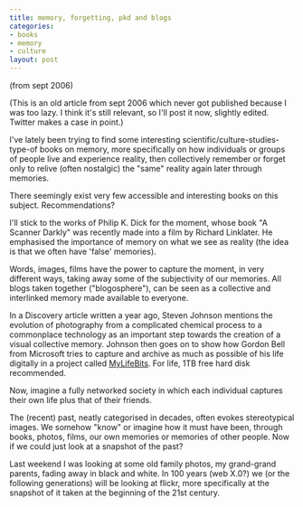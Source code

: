 ```yaml
--- 
title: memory, forgetting, pkd and blogs
categories: 
- books
- memory
- culture
layout: post
---
```


(from sept 2006)

(This is an old article from sept 2006 which never got published because I was too lazy.  I think it's still relevant, so I'll post it now, slightly edited. Twitter makes a case in point.)

I've lately been trying to find some interesting scientific/culture-studies-type-of books on
memory, more specifically on how individuals or groups of people live and
experience reality, then collectively remember or forget only to relive (often nostalgic) the "same" reality
again later through memories.

There seemingly exist very few accessible and interesting books on this subject. 
Recommendations? 

I'll stick to the works of Philip K. Dick for the moment, whose book "A Scanner Darkly" was
recently made into a film by Richard Linklater. He emphasised the importance of memory on
what we see as reality (the idea is that we often have 'false' memories).

Words, images, films have the power to capture the moment, in very different
ways, taking away some of the subjectivity of our memories. All blogs taken together ("blogosphere"), can be seen as a collective and interlinked memory made available to everyone. 

In a Discovery article written a year ago, Steven Johnson mentions the
evolution of photography from a complicated chemical process to a commonplace
technology as an important step towards the creation of a visual collective memory. Johnson then goes on to show how Gordon Bell from Microsoft tries to capture and archive as much as
possible of his life digitally in a project called [MyLifeBits](http://www.sciam.com/article.cfm?id=a-digital-life/). For life, 1TB free hard disk recommended.
 
Now, imagine a fully networked society in which each individual captures their own life plus
that of their friends.

The (recent) past, neatly categorised in decades, often evokes stereotypical images. 
We somehow "know" or imagine how it must have been, through books, photos, films, our own
memories or memories of other people. Now if we could just look at a snapshot of the past?

Last weekend I was looking at some old family photos, my grand-grand parents, fading away in black and white. In 100 years (web X.0?) we (or the following generations) will be looking at flickr, more specifically at the snapshot of it taken at the beginning of the 21st century.
